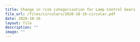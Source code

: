 ```yaml
---
title: Change in risk categorisation for Lamp Control Gears
file_url: /files/circulars/2020-10-16-circular.pdf
date: 2020-10-16
layout: file
description: ""
image: ""
---
```


